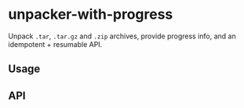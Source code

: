 # unpacker-with-progress

Unpack `.tar`, `.tar.gz` and `.zip` archives, provide progress info, and an idempotent + resumable API.

## Usage

## API

